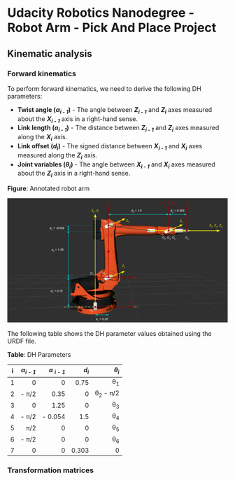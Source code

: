 # Udacity Robotics Nanodegree - Robot Arm - Pick And Place Project

## Kinematic analysis

### Forward kinematics

To perform forward kinematics, we need to derive the following DH
parameters:

*  **Twist angle (<i>&alpha;<sub>i - 1</sub></i>)** - The angle between
   **<i>Z<sub>i - 1</sub></i>** and **<i>Z<sub>i</sub></i>** axes
   measured about the **<i>X<sub>i - 1</sub></i>** axis in a right-hand
   sense.
*  **Link length (<i>a<sub>i - 1</sub></i>)** - The distance between
   **<i>Z<sub>i - 1</sub></i>** and **<i>Z<sub>i</sub></i>** axes
   measured along the **<i>X<sub>i</sub></i>** axis.
*  **Link offset (<i>d<sub>i</sub></i>)** - The signed distance between
   **<i>X<sub>i - 1</sub></i>** and **<i>X<sub>i</sub></i>** axes
   measured along the **<i>Z<sub>i</sub></i>** axis.
*  **Joint variables (<i>&theta;<sub>i</sub></i>)** - The angle between
   **<i>X<sub>i - 1</sub></i>** and **<i>X<sub>i</sub></i>** axes
   measured about the **<i>Z<sub>i</sub></i>** axis in a right-hand
   sense.

**Figure**: Annotated robot arm

![Annotated robot arm](images/annotated_robo_arm.png)

The following table shows the DH parameter values obtained using the
URDF file.

**Table**: DH Parameters

|  i  | <i>&alpha;<sub>i - 1</sub></i> | <i>a <sub>i - 1</sub></i> | <i>d<sub>i</sub></i> | <i>&theta;<sub>i</sub></i>   |
| :-: | -----------------------------: | ------------------------: | -------------------: | ---------------------------: |
| 1   | 0                              | 0                         | 0.75                 | &theta;<sub>1</sub>          |
| 2   | - &pi;/2                       | 0.35                      | 0                    | &theta;<sub>2</sub> - &pi;/2 |
| 3   | 0                              | 1.25                      | 0                    | &theta;<sub>3</sub>          |
| 4   | - &pi;/2                       | - 0.054                   | 1.5                  | &theta;<sub>4</sub>          |
| 5   | &pi;/2                         | 0                         | 0                    | &theta;<sub>5</sub>          |
| 6   | - &pi;/2                       | 0                         | 0                    | &theta;<sub>6</sub>          |
| 7   | 0                              | 0                         | 0.303                | 0                            |

### Transformation matrices


